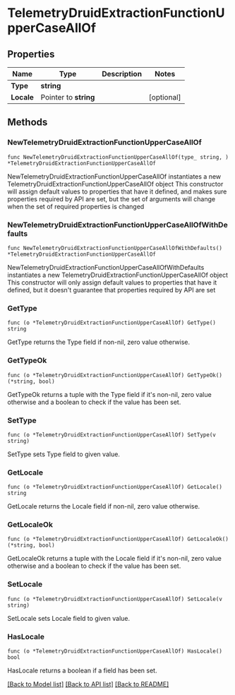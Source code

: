 # TelemetryDruidExtractionFunctionUpperCaseAllOf

## Properties

Name | Type | Description | Notes
------------ | ------------- | ------------- | -------------
**Type** | **string** |  | 
**Locale** | Pointer to **string** |  | [optional] 

## Methods

### NewTelemetryDruidExtractionFunctionUpperCaseAllOf

`func NewTelemetryDruidExtractionFunctionUpperCaseAllOf(type_ string, ) *TelemetryDruidExtractionFunctionUpperCaseAllOf`

NewTelemetryDruidExtractionFunctionUpperCaseAllOf instantiates a new TelemetryDruidExtractionFunctionUpperCaseAllOf object
This constructor will assign default values to properties that have it defined,
and makes sure properties required by API are set, but the set of arguments
will change when the set of required properties is changed

### NewTelemetryDruidExtractionFunctionUpperCaseAllOfWithDefaults

`func NewTelemetryDruidExtractionFunctionUpperCaseAllOfWithDefaults() *TelemetryDruidExtractionFunctionUpperCaseAllOf`

NewTelemetryDruidExtractionFunctionUpperCaseAllOfWithDefaults instantiates a new TelemetryDruidExtractionFunctionUpperCaseAllOf object
This constructor will only assign default values to properties that have it defined,
but it doesn't guarantee that properties required by API are set

### GetType

`func (o *TelemetryDruidExtractionFunctionUpperCaseAllOf) GetType() string`

GetType returns the Type field if non-nil, zero value otherwise.

### GetTypeOk

`func (o *TelemetryDruidExtractionFunctionUpperCaseAllOf) GetTypeOk() (*string, bool)`

GetTypeOk returns a tuple with the Type field if it's non-nil, zero value otherwise
and a boolean to check if the value has been set.

### SetType

`func (o *TelemetryDruidExtractionFunctionUpperCaseAllOf) SetType(v string)`

SetType sets Type field to given value.


### GetLocale

`func (o *TelemetryDruidExtractionFunctionUpperCaseAllOf) GetLocale() string`

GetLocale returns the Locale field if non-nil, zero value otherwise.

### GetLocaleOk

`func (o *TelemetryDruidExtractionFunctionUpperCaseAllOf) GetLocaleOk() (*string, bool)`

GetLocaleOk returns a tuple with the Locale field if it's non-nil, zero value otherwise
and a boolean to check if the value has been set.

### SetLocale

`func (o *TelemetryDruidExtractionFunctionUpperCaseAllOf) SetLocale(v string)`

SetLocale sets Locale field to given value.

### HasLocale

`func (o *TelemetryDruidExtractionFunctionUpperCaseAllOf) HasLocale() bool`

HasLocale returns a boolean if a field has been set.


[[Back to Model list]](../README.md#documentation-for-models) [[Back to API list]](../README.md#documentation-for-api-endpoints) [[Back to README]](../README.md)


